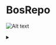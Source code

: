 # BosRepo

![Alt text](https://github.com/BosMathias/BosRepo/blob/master/new)
<details>
<summary></summary>

@startuml;
actor User;
participant "AANPASSING" as A;
participant "Second Class" as B;
participant "Last Class" as C;
User -> A: DoWork;
activate A;
A -> B: Create Request;
activate B;
B -> C: DoWork;
activate C;
C -> B: WorkDone;
destroy C;
B -> A: Request Created;
deactivate B;
A -> User: Done;
deactivate A;
@enduml

</details>
